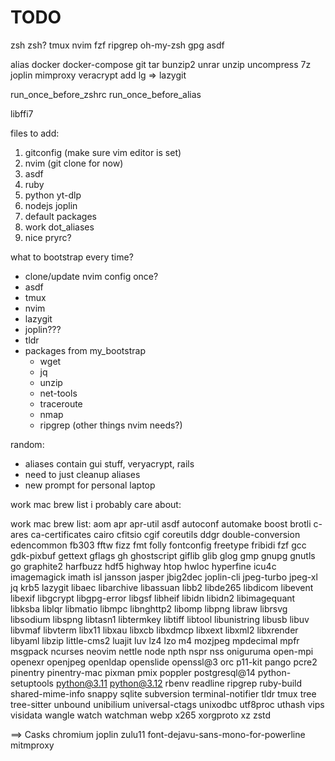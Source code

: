 # TODO

zsh
  zsh?
  tmux
  nvim
    fzf
    ripgrep
  oh-my-zsh
  gpg
  asdf

alias
  docker
  docker-compose
  git
  tar
  bunzip2
  unrar
  unzip
  uncompress
  7z
  joplin
  mimproxy
  veracrypt
  add lg => lazygit

run_once_before_zshrc
run_once_before_alias

libffi7

files to add:
 1. gitconfig (make sure vim editor is set)
 2. nvim (git clone for now)
 3. asdf
 4. ruby
 5. python
   yt-dlp
 6. nodejs
   joplin
 6. default packages
 7. work dot_aliases
 8. nice pryrc?

what to bootstrap every time?
 - clone/update nvim config
once?
 - asdf
 - tmux
 - nvim
 - lazygit
 - joplin???
 - tldr
 - packages from my_bootstrap
   - wget
   - jq
   - unzip
   - net-tools
   - traceroute
   - nmap
   - ripgrep (other things nvim needs?)

random:
 - aliases contain gui stuff, veryacrypt, rails
 - need to just cleanup aliases
 - new prompt for personal laptop


work mac brew list i probably care about:


work mac brew list:
aom
apr
apr-util
asdf
autoconf
automake
boost
brotli
c-ares
ca-certificates
cairo
cfitsio
cgif
coreutils
ddgr
double-conversion
edencommon
fb303
fftw
fizz
fmt
folly
fontconfig
freetype
fribidi
fzf
gcc
gdk-pixbuf
gettext
gflags
gh
ghostscript
giflib
glib
glog
gmp
gnupg
gnutls
go
graphite2
harfbuzz
hdf5
highway
htop
hwloc
hyperfine
icu4c
imagemagick
imath
isl
jansson
jasper
jbig2dec
joplin-cli
jpeg-turbo
jpeg-xl
jq
krb5
lazygit
libaec
libarchive
libassuan
libb2
libde265
libdicom
libevent
libexif
libgcrypt
libgpg-error
libgsf
libheif
libidn
libidn2
libimagequant
libksba
liblqr
libmatio
libmpc
libnghttp2
libomp
libpng
libraw
librsvg
libsodium
libspng
libtasn1
libtermkey
libtiff
libtool
libunistring
libusb
libuv
libvmaf
libvterm
libx11
libxau
libxcb
libxdmcp
libxext
libxml2
libxrender
libyaml
libzip
little-cms2
luajit
luv
lz4
lzo
m4
mozjpeg
mpdecimal
mpfr
msgpack
ncurses
neovim
nettle
node
npth
nspr
nss
oniguruma
open-mpi
openexr
openjpeg
openldap
openslide
openssl@3
orc
p11-kit
pango
pcre2
pinentry
pinentry-mac
pixman
pmix
poppler
postgresql@14
python-setuptools
python@3.11
python@3.12
rbenv
readline
ripgrep
ruby-build
shared-mime-info
snappy
sqlite
subversion
terminal-notifier
tldr
tmux
tree
tree-sitter
unbound
unibilium
universal-ctags
unixodbc
utf8proc
uthash
vips
visidata
wangle
watch
watchman
webp
x265
xorgproto
xz
zstd


==> Casks
chromium
joplin
zulu11
font-dejavu-sans-mono-for-powerline
mitmproxy

